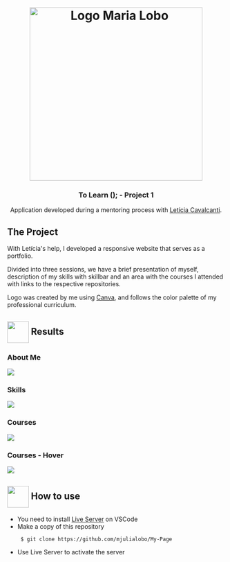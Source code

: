  <h1 align="center">
    <img alt="Logo Maria Lobo" src="https://user-images.githubusercontent.com/65983895/85108068-6a768200-b1e5-11ea-910d-ec3f887cea83.png" width="400px" />
</h1>

<h3 align="center">
 To Learn (); - Project 1
</h3>
 <p align="center"> Application developed during a mentoring process with <a href ="https://www.linkedin.com/in/leticia-lima-cavalcanti/"> Letícia Cavalcanti</a>. </P>
<h2> The Project </h2>
<p> With Letícia's help, I developed a responsive website that serves as a portfolio. </p> 
<p>Divided into three sessions, we have a brief presentation of myself, description of my skills with skillbar 
and an area with the courses I attended with links to the respective repositories. </p>
<p>Logo was created by me using <a href="https://www.canva.com/"> Canva</a>, and follows the color palette of my professional curriculum.

 <h2><img src="https://static.thenounproject.com/png/25759-200.png"width="50px" height="50px" align="center"/> Results</h2>
 
 <h3> About Me </h3>
 <img src="https://user-images.githubusercontent.com/65983895/85108641-73b41e80-b1e6-11ea-8bb4-0fa7a07b9e57.PNG"/>
 
 
 <h3> Skills </h3>
 <img src="https://user-images.githubusercontent.com/65983895/85108644-757de200-b1e6-11ea-8796-b9acfce4e633.PNG"/> 
 
 
 <h3> Courses </h3>
  <img src="https://user-images.githubusercontent.com/65983895/85108647-76167880-b1e6-11ea-876b-5b55c8999b84.PNG"/>
 
  
 <h3> Courses - Hover </h3>
  <img src="https://user-images.githubusercontent.com/65983895/85108646-757de200-b1e6-11ea-97e8-ce109b5790c1.PNG"/>
  
  
  
  <h2> <img src="https://i.dlpng.com/static/png/6577858_preview.png" width="50px" align="center"/> How to use </h2>
 <ul style= circle> <li> You need to install  <a href="https://marketplace.visualstudio.com/items?itemName=ritwickdey.LiveServer">Live Server</a> on VSCode </li> 
 <li> Make a copy of this repository </li> 
 
```
 $ git clone https://github.com/mjulialobo/My-Page
```
<li> Use Live Server to activate the server </li> </ul>
